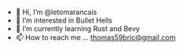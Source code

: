 - 👋 Hi, I’m @letomarancais
- 👀 I’m interested in Bullet Hells
- 🌱 I’m currently learning Rust and Bevy
- 📫 How to reach me ... thomas59bric@gmail.com

<!---
letomarancais/letomarancais is a ✨ special ✨ repository because its `README.md` (this file) appears on your GitHub profile.
You can click the Preview link to take a look at your changes.
--->
